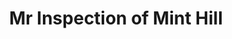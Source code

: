 ---
title: "Mr Inspection of Mint Hill"
url: /mint-hill/mr-inspection-of-mint-hill/
shop: Autowerkstatt
---